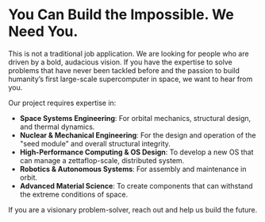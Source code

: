 # You Can Build the Impossible. We Need You.

This is not a traditional job application. We are looking for people who are driven by a bold, audacious vision. If you have the expertise to solve problems that have never been tackled before and the passion to build humanity’s first large-scale supercomputer in space, we want to hear from you.

Our project requires expertise in:

* **Space Systems Engineering**: For orbital mechanics, structural design, and thermal dynamics.
* **Nuclear & Mechanical Engineering**: For the design and operation of the "seed module" and overall structural integrity.
* **High-Performance Computing & OS Design**: To develop a new OS that can manage a zettaflop-scale, distributed system.
* **Robotics & Autonomous Systems**: For assembly and maintenance in orbit.
* **Advanced Material Science**: To create components that can withstand the extreme conditions of space.

If you are a visionary problem-solver, reach out and help us build the future.

